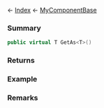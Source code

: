 ← [Index](Api-Index) ← [MyComponentBase](VRage.Game.Components.MyComponentBase)

### Summary

```csharp
public virtual T GetAs<T>()
```

### Returns

### Example

### Remarks

